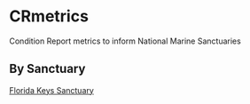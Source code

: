 # CRmetrics

Condition Report metrics to inform National Marine Sanctuaries

## By Sanctuary

[Florida Keys Sanctuary](http://floridakeys.noaa.gov/)
